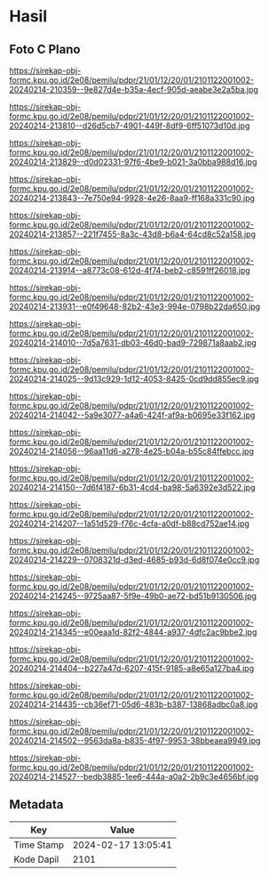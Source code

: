 # Hasil

## Foto C Plano

https://sirekap-obj-formc.kpu.go.id/2e08/pemilu/pdpr/21/01/12/20/01/2101122001002-20240214-210359--9e827d4e-b35a-4ecf-905d-aeabe3e2a5ba.jpg

https://sirekap-obj-formc.kpu.go.id/2e08/pemilu/pdpr/21/01/12/20/01/2101122001002-20240214-213810--d26d5cb7-4901-449f-8df9-6ff51073d10d.jpg

https://sirekap-obj-formc.kpu.go.id/2e08/pemilu/pdpr/21/01/12/20/01/2101122001002-20240214-213829--d0d02331-97f6-4be9-b021-3a0bba988d16.jpg

https://sirekap-obj-formc.kpu.go.id/2e08/pemilu/pdpr/21/01/12/20/01/2101122001002-20240214-213843--7e750e94-9928-4e26-8aa9-ff168a331c90.jpg

https://sirekap-obj-formc.kpu.go.id/2e08/pemilu/pdpr/21/01/12/20/01/2101122001002-20240214-213857--221f7455-8a3c-43d8-b6a4-64cd8c52a158.jpg

https://sirekap-obj-formc.kpu.go.id/2e08/pemilu/pdpr/21/01/12/20/01/2101122001002-20240214-213914--a8773c08-612d-4f74-beb2-c8591ff26018.jpg

https://sirekap-obj-formc.kpu.go.id/2e08/pemilu/pdpr/21/01/12/20/01/2101122001002-20240214-213931--e0f49648-82b2-43e3-994e-0798b22da650.jpg

https://sirekap-obj-formc.kpu.go.id/2e08/pemilu/pdpr/21/01/12/20/01/2101122001002-20240214-214010--7d5a7631-db03-46d0-bad9-729871a8aab2.jpg

https://sirekap-obj-formc.kpu.go.id/2e08/pemilu/pdpr/21/01/12/20/01/2101122001002-20240214-214025--9d13c929-1d12-4053-8425-0cd9dd855ec9.jpg

https://sirekap-obj-formc.kpu.go.id/2e08/pemilu/pdpr/21/01/12/20/01/2101122001002-20240214-214042--5a9e3077-a4a6-424f-af9a-b0695e33f162.jpg

https://sirekap-obj-formc.kpu.go.id/2e08/pemilu/pdpr/21/01/12/20/01/2101122001002-20240214-214056--96aa11d6-a278-4e25-b04a-b55c84ffebcc.jpg

https://sirekap-obj-formc.kpu.go.id/2e08/pemilu/pdpr/21/01/12/20/01/2101122001002-20240214-214150--7d6f4187-6b31-4cd4-ba98-5a6392e3d522.jpg

https://sirekap-obj-formc.kpu.go.id/2e08/pemilu/pdpr/21/01/12/20/01/2101122001002-20240214-214207--1a51d529-f76c-4cfa-a0df-b88cd752ae14.jpg

https://sirekap-obj-formc.kpu.go.id/2e08/pemilu/pdpr/21/01/12/20/01/2101122001002-20240214-214229--0708321d-d3ed-4685-b93d-6d8f074e0cc9.jpg

https://sirekap-obj-formc.kpu.go.id/2e08/pemilu/pdpr/21/01/12/20/01/2101122001002-20240214-214245--9725aa87-5f9e-49b0-ae72-bd51b9130506.jpg

https://sirekap-obj-formc.kpu.go.id/2e08/pemilu/pdpr/21/01/12/20/01/2101122001002-20240214-214345--e00eaa1d-82f2-4844-a937-4dfc2ac9bbe2.jpg

https://sirekap-obj-formc.kpu.go.id/2e08/pemilu/pdpr/21/01/12/20/01/2101122001002-20240214-214404--b227a47d-6207-415f-9185-a8e65a127ba4.jpg

https://sirekap-obj-formc.kpu.go.id/2e08/pemilu/pdpr/21/01/12/20/01/2101122001002-20240214-214435--cb36ef71-05d6-483b-b387-13868adbc0a8.jpg

https://sirekap-obj-formc.kpu.go.id/2e08/pemilu/pdpr/21/01/12/20/01/2101122001002-20240214-214502--9563da8a-b835-4f97-9953-38bbeaea9949.jpg

https://sirekap-obj-formc.kpu.go.id/2e08/pemilu/pdpr/21/01/12/20/01/2101122001002-20240214-214527--bedb3885-1ee6-444a-a0a2-2b9c3e4656bf.jpg


## Metadata

| Key        | Value               |
| ---------- | ------------------- |
| Time Stamp | 2024-02-17 13:05:41 |
| Kode Dapil | 2101                |



